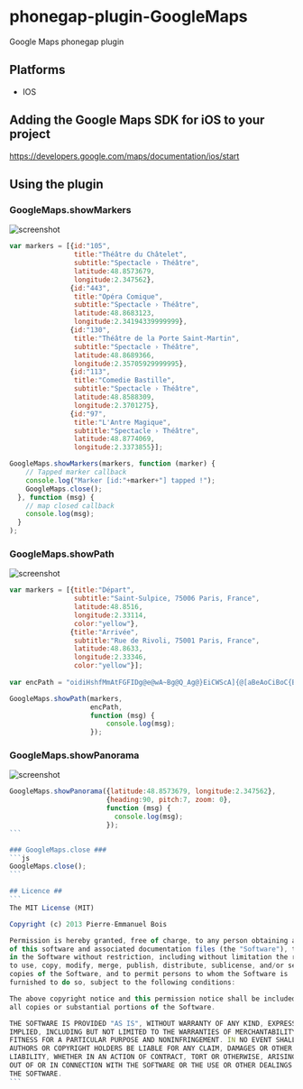 phonegap-plugin-GoogleMaps
============================

Google Maps phonegap plugin

## Platforms ##

* IOS

## Adding the Google Maps SDK for iOS to your project ##

https://developers.google.com/maps/documentation/ios/start

## Using the plugin ##

### GoogleMaps.showMarkers ###
![screenshot](https://raw.github.com/pebois/phonegap-plugin-GoogleMaps/master/sample1.png)
```js
var markers = [{id:"105",
                title:"Théâtre du Châtelet",
                subtitle:"Spectacle › Théâtre",
                latitude:48.8573679,
                longitude:2.347562},
               {id:"443", 
                title:"Opéra Comique",
                subtitle:"Spectacle › Théâtre",
                latitude:48.8683123,
                longitude:2.34194339999999},
               {id:"130", 
                title:"Théâtre de la Porte Saint-Martin",
                subtitle:"Spectacle › Théâtre",
                latitude:48.8689366,
                longitude:2.35705929999995},
               {id:"113",
                title:"Comedie Bastille",
                subtitle:"Spectacle › Théâtre",
                latitude:48.8588309,
                longitude:2.3701275},
               {id:"97",
                title:"L'Antre Magique",
                subtitle:"Spectacle › Théâtre",
                latitude:48.8774069,
                longitude:2.3373855}];

GoogleMaps.showMarkers(markers, function (marker) {
    // Tapped marker callback
    console.log("Marker [id:"+marker+"] tapped !");
    GoogleMaps.close();
  }, function (msg) {
    // map closed callback
    console.log(msg);
  }
);
```

### GoogleMaps.showPath ###
![screenshot](https://raw.github.com/pebois/phonegap-plugin-GoogleMaps/master/sample3.png)
```js
var markers = [{title:"Départ",
                subtitle:"Saint-Sulpice, 75006 Paris, France",
                latitude:48.8516,
                longitude:2.33114,
                color:"yellow"},
               {title:"Arrivée",
                subtitle:"Rue de Rivoli, 75001 Paris, France",
                latitude:48.8633,
                longitude:2.33346,
                color:"yellow"}];
                
var encPath = "oidiHshfMmAtFGFIDg@e@wA~Bg@Q_Ag@}EiCWScA]{@[aBeAoCiBoC{BsBaBoBuACEACAKBQIGc@|B]Nc@VCAmAk@k@WiB{@KEQFWIYMmCuASIQFKNMHQBOAOIKMOk@G]_AqAU]m@[k@a@SSKb@_BdH";

GoogleMaps.showPath(markers,
                    encPath,
                    function (msg) {
                        console.log(msg);
                    });
```

### GoogleMaps.showPanorama ###
![screenshot](https://raw.github.com/pebois/phonegap-plugin-GoogleMaps/master/sample2.png)
````js
GoogleMaps.showPanorama({latitude:48.8573679, longitude:2.347562},
                        {heading:90, pitch:7, zoom: 0},
                        function (msg) {
                          console.log(msg);
                        });
```

### GoogleMaps.close ###
```js
GoogleMaps.close();
```

## Licence ##
```
The MIT License (MIT)

Copyright (c) 2013 Pierre-Emmanuel Bois

Permission is hereby granted, free of charge, to any person obtaining a copy
of this software and associated documentation files (the "Software"), to deal
in the Software without restriction, including without limitation the rights
to use, copy, modify, merge, publish, distribute, sublicense, and/or sell
copies of the Software, and to permit persons to whom the Software is
furnished to do so, subject to the following conditions:

The above copyright notice and this permission notice shall be included in
all copies or substantial portions of the Software.

THE SOFTWARE IS PROVIDED "AS IS", WITHOUT WARRANTY OF ANY KIND, EXPRESS OR
IMPLIED, INCLUDING BUT NOT LIMITED TO THE WARRANTIES OF MERCHANTABILITY,
FITNESS FOR A PARTICULAR PURPOSE AND NONINFRINGEMENT. IN NO EVENT SHALL THE
AUTHORS OR COPYRIGHT HOLDERS BE LIABLE FOR ANY CLAIM, DAMAGES OR OTHER
LIABILITY, WHETHER IN AN ACTION OF CONTRACT, TORT OR OTHERWISE, ARISING FROM,
OUT OF OR IN CONNECTION WITH THE SOFTWARE OR THE USE OR OTHER DEALINGS IN
THE SOFTWARE.
```
